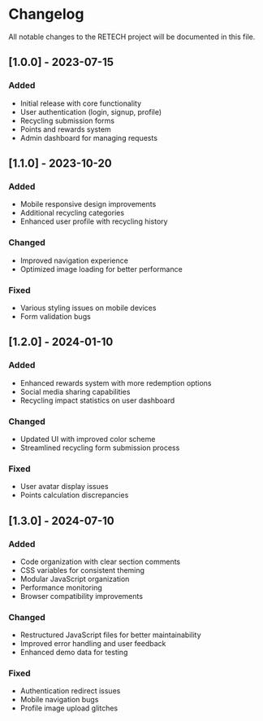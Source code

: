 # Changelog

All notable changes to the RETECH project will be documented in this file.

## [1.0.0] - 2023-07-15

### Added
- Initial release with core functionality
- User authentication (login, signup, profile)
- Recycling submission forms
- Points and rewards system
- Admin dashboard for managing requests

## [1.1.0] - 2023-10-20

### Added
- Mobile responsive design improvements
- Additional recycling categories
- Enhanced user profile with recycling history

### Changed
- Improved navigation experience
- Optimized image loading for better performance

### Fixed
- Various styling issues on mobile devices
- Form validation bugs

## [1.2.0] - 2024-01-10

### Added
- Enhanced rewards system with more redemption options
- Social media sharing capabilities
- Recycling impact statistics on user dashboard

### Changed
- Updated UI with improved color scheme
- Streamlined recycling form submission process

### Fixed
- User avatar display issues
- Points calculation discrepancies

## [1.3.0] - 2024-07-10

### Added
- Code organization with clear section comments
- CSS variables for consistent theming
- Modular JavaScript organization
- Performance monitoring
- Browser compatibility improvements

### Changed
- Restructured JavaScript files for better maintainability
- Improved error handling and user feedback
- Enhanced demo data for testing

### Fixed
- Authentication redirect issues
- Mobile navigation bugs
- Profile image upload glitches 